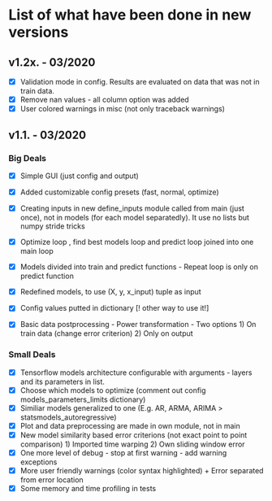 # List of what have been done in new versions


## v1.2x. - 03/2020

- [x] Validation mode in config. Results are evaluated on data that was not in train data.
- [x] Remove nan values - all column option was added
- [x] User colored warnings in misc (not only traceback warnings)

## v1.1. - 03/2020

### Big Deals

- [x] Simple GUI (just config and output)
- [x] Added customizable config presets (fast, normal, optimize)
- [x] Creating inputs in new define_inputs module called from main (just once), not in models (for each model separatedly). It use no lists but numpy stride tricks
- [x] Optimize loop , find best models loop and predict loop joined into one main loop
- [x] Models divided into train and predict functions
        - Repeat loop is only on predict function
- [x] Redefined models, to use (X, y, x_input) tuple as input
- [x] Config values putted in dictionary [! other way to use it!]
- [x] Basic data postprocessing - Power transformation  - Two options
         1) On train data (change error criterion)
         2) Only on output


### Small Deals
- [x] Tensorflow models architecture configurable with arguments - layers and its parameters in list.
- [x] Choose which models to optimize (comment out config models_parameters_limits dictionary)
- [x] Similiar models generalized to one (E.g. AR, ARMA, ARIMA > statsmodels_autoregressive)
- [x] Plot and data preprocessing are made in own module, not in main
- [x] New model similarity based error criterions (not exact point to point comparison)
        1) Imported time warping
        2) Own sliding window error
- [x] One more level of debug - stop at first warning - add warning exceptions
- [x] More user friendly warnings (color syntax highlighted) + Error separated from error location 
- [x] Some memory and time profiling in tests
